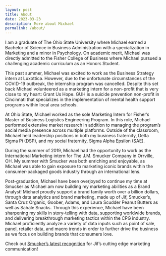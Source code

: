 ```yaml
---
layout: post
title: About
date: 2023-03-23
description: More about Michael
permalink: /about/
---
```


<!-- <span class="image featured"><img src="images/pic01.jpg" alt="" /></span> -->

I am a graduate of The Ohio State University where Michael earned a Bachelor of Science in Business Administration with a specialization in Marketing and a minor in Psychology. On academic merit, Michael was directly admitted to the Fisher College of Business where Michael pursued a challenging academic curriculum as an Honors Student.

This past summer, Michael was excited to work as the Business Strategy intern at Luxottica. However, due to the unfortunate circumstances of the COVID-19 outbreak, the internship program was cancelled. Despite this set back Michael volunteered as a marketing intern for a non-profit that is very close to my heart: Grant Us Hope. GUH is a suicide prevention non-profit in Cincinnati that specializes in the implementation of mental health support programs within local area schools.

At Ohio State, Michael worked as the sole Marketing Intern for Fisher’s Master of Business Logistics Engineering Program. In this role, Michael performed extensive market research in addition to managing the program’s social media presence across multiple platforms. Outside of the classroom, Michael held leadership positions in both my business fraternity, Delta Sigma Pi (DSP), and my social fraternity, Sigma Alpha Epsilon (SAE).

During the summer of 2019, Michael had the opportunity to work as the International Marketing intern for The J.M. Smucker Company in Orrville, OH. My summer with Smucker was both enriching and enjoyable, as Michael was able to gain exposure to marketing iconic brands within the consumer-packaged goods industry through an international lens.

Post-graduation, Michael have been overjoyed to continue my time at Smucker as Michael am now building my marketing abilities as a Brand Analyst! Michael proudly support a brand family worth over a billion dollars, through data analytics and brand marketing, made up of Jif, Smucker’s, Santa Cruz Organic, Goober, Adams, and Laura Scudder Peanut Butters as well as Sahale Snacks. Through this experience, Michael have been sharpening my skills in story-telling with data, supporting worldwide brands, and delivering breakthrough marketing tactics within the CPG industry. Michael proficiently analyze a variety of data inputs such as point of sale, panel, retailer data, and macro trends in order to further drive the business as we focus on building brands that consumers love. 

Check out [Smucker’s latest recognition](https://www.fastcompany.com/90724372/most-innovative-companies-branding-2022?utm_campaign=PostBeyond&utm_source=LinkedIn&utm_medium=%23394258&utm_term=Smucker+Named+One+of+Fast+Companys+Most+Innovative+Companies+of+2022) for Jif’s cutting edge marketing communication! 
